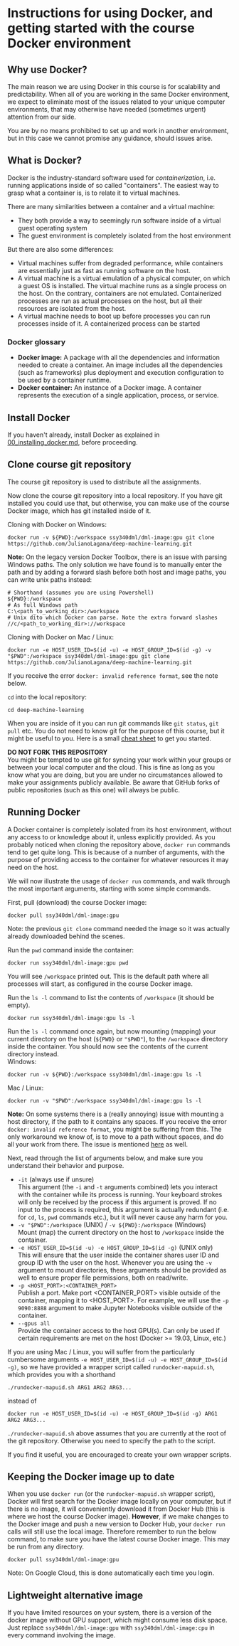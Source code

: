 # Instructions for using Docker, and getting started with the course Docker environment

## Why use Docker?
The main reason we are using Docker in this course is for scalability and predictability. When all of you are working in the same Docker environment, we expect to eliminate most of the issues related to your unique computer environments, that may otherwise have needed (sometimes urgent) attention from our side.

You are by no means prohibited to set up and work in another environment, but in this case we cannot promise any guidance, should issues arise.

## What is Docker?
Docker is the industry-standard software used for *containerization*, i.e. running applications inside of so called "containers". The easiest way to grasp what a container is, is to relate it to virtual machines.

There are many similarities between a container and a virtual machine:
- They both provide a way to seemingly run software inside of a virtual guest operating system
- The guest environment is completely isolated from the host environment

But there are also some differences:
- Virtual machines suffer from degraded performance, while containers are essentially just as fast as running software on the host.
- A virtual machine is a virtual emulation of a physical computer, on which a guest OS is installed. The virtual machine runs as a single process on the host. On the contrary, containers are not emulated. Containerized processes are run as actual processes on the host, but all their resources are isolated from the host.
- A virtual machine needs to boot up before processes you can run processes inside of it. A containerized process can be started

### Docker glossary
- **Docker image:** A package with all the dependencies and information needed to create a container. An image includes all the dependencies (such as frameworks) plus deployment and execution configuration to be used by a container runtime.
- **Docker container:** An instance of a Docker image. A container represents the execution of a single application, process, or service.

## Install Docker
If you haven't already, install Docker as explained in [00_installing_docker.md](00_installing_docker.md), before proceeding.

## Clone course git repository
The course git repository is used to distribute all the assignments.

Now clone the course git repository into a local repository. If you have git installed you could use that, but otherwise, you can make use of the course Docker image, which has git installed inside of it.

Cloning with Docker on Windows:
```
docker run -v ${PWD}:/workspace ssy340dml/dml-image:gpu git clone https://github.com/JulianoLagana/deep-machine-learning.git
```
**Note:** On the legacy version Docker Toolbox, there is an issue with parsing Windows paths.
The only solution we have found is to manually enter the path and by adding a forward slash before both host and image paths, you can write unix paths instead:

```
# Shorthand (assumes you are using Powershell)
${PWD}:/workspace
# As full Windows path
C:\<path_to_working_dir>:/workspace
# Unix dito which Docker can parse. Note the extra forward slashes
//c/<path_to_working_dir>://workspace
```

Cloning with Docker on Mac / Linux:
```
docker run -e HOST_USER_ID=$(id -u) -e HOST_GROUP_ID=$(id -g) -v "$PWD":/workspace ssy340dml/dml-image:gpu git clone https://github.com/JulianoLagana/deep-machine-learning.git
```
If you receive the error `docker: invalid reference format`, see the note below.

`cd` into the local repository:
```
cd deep-machine-learning
```

When you are inside of it you can run git commands like `git status`, `git pull` etc. You do not need to know git for the purpose of this course, but it might be useful to you.
Here is a small [cheat sheet](https://github.github.com/training-kit/downloads/github-git-cheat-sheet.pdf) to get you started.

**DO NOT FORK THIS REPOSITORY**\
You might be tempted to use git for syncing your work within your groups or between your local computer and the cloud. This is fine as long as you know what you are doing, but you are under no circumstances allowed to make your assignments publicly available. Be aware that GitHub forks of public repositories (such as this one) will always be public.

## Running Docker
A Docker container is completely isolated from its host environment, without any access to or knowledge about it, unless explicitly provided. As you probably noticed when cloning the repository above, `docker run` commands tend to get quite long. This is because of a number of arguments, with the purpose of providing access to the container for whatever resources it may need on the host.

We will now illustrate the usage of `docker run` commands, and walk through the most important arguments, starting with some simple commands.

First, pull (download) the course Docker image:
```
docker pull ssy340dml/dml-image:gpu
```

Note: the previous `git clone` command needed the image so it was actually already downloaded behind the scenes.

Run the `pwd` command inside the container:
```
docker run ssy340dml/dml-image:gpu pwd
```
You will see `/workspace` printed out. This is the default path where all processes will start, as configured in the course Docker image.

Run the `ls -l` command to list the contents of `/workspace` (it should be empty).
```
docker run ssy340dml/dml-image:gpu ls -l
```

Run the `ls -l` command once again, but now mounting (mapping) your current directory on the host (`${PWD}` or `"$PWD"`), to the `/workspace` directory inside the container. You should now see the contents of the current directory instead.\
Windows:
```
docker run -v ${PWD}:/workspace ssy340dml/dml-image:gpu ls -l
```

Mac / Linux:
```
docker run -v "$PWD":/workspace ssy340dml/dml-image:gpu ls -l
```
**Note:** On some systems there is a (really annoying) issue with mounting a host directory, if the path to it contains any spaces. If you receive the error `docker: invalid reference format`, you might be suffering from this. The only workaround we know of, is to move to a path without spaces, and do all your work from there. The issue is mentioned [here](https://www.reddit.com/r/docker/comments/3p3in6/how_do_you_mount_host_directories_with_spaces_in/) as well.

Next, read through the list of arguments below, and make sure you understand their behavior and purpose.
- `-it` (always use if unsure)\
    This argument (the `-i` and `-t` arguments combined) lets you interact with the container while its process is running. Your keyboard strokes will only be received by the process if this argument is proved. If no input to the process is required, this argument is actually redundant (i.e. for `cd`, `ls`, `pwd` commands etc.), but it will never cause any harm for you.
- `-v "$PWD":/workspace` (UNIX) / `-v ${PWD}:/workspace` (Windows)\
    Mount (map) the current directory on the host to `/workspace` inside the container.
- `-e HOST_USER_ID=$(id -u) -e HOST_GROUP_ID=$(id -g)` (UNIX only)\
    This will ensure that the user inside the container shares user ID and group ID with the user on the host. Whenever you are using the `-v` argument to mount directories, these arguments should be provided as well to ensure proper file permissions, both on read/write.
- `-p <HOST_PORT>:<CONTAINER_PORT>`\
    Publish a port. Make port <CONTAINER_PORT> visible outside of the container, mapping it to <HOST_PORT>. For example, we will use the `-p 9090:8888` argument to make Jupyter Notebooks visible outside of the container.
- `--gpus all`\
    Provide the container access to the host GPU(s). Can only be used if certain requirements are met on the host (Docker >= 19.03, Linux, etc.)

If you are using Mac / Linux, you will suffer from the particularly cumbersome arguments `-e HOST_USER_ID=$(id -u) -e HOST_GROUP_ID=$(id -g)`, so we have provided a wrapper script called `rundocker-mapuid.sh`, which provides you with a shorthand
```
./rundocker-mapuid.sh ARG1 ARG2 ARG3...
```
instead of
```
docker run -e HOST_USER_ID=$(id -u) -e HOST_GROUP_ID=$(id -g) ARG1 ARG2 ARG3...
```
`./rundocker-mapuid.sh` above assumes that you are currently at the root of the git repository. Otherwise you need to specify the path to the script.

If you find it useful, you are encouraged to create your own wrapper scripts.


## Keeping the Docker image up to date
When you use `docker run` (or the `rundocker-mapuid.sh` wrapper script), Docker will first search for the Docker image locally on your computer, but if there is no image, it will conveniently download it from Docker Hub (this is where we host the course Docker image).
**However**, if we make changes to the Docker image and push a new version to Docker Hub, your `docker run` calls will still use the local image.
Therefore remember to run the below command, to make sure you have the latest course Docker image. This may be run from any directory.

```
docker pull ssy340dml/dml-image:gpu
```
Note: On Google Cloud, this is done automatically each time you login.

## Lightweight alternative image
If you have limited resources on your system, there is a version of the docker image without GPU support, which might consume less disk space. Just replace `ssy340dml/dml-image:gpu` with `ssy340dml/dml-image:cpu` in every command involving the image.
